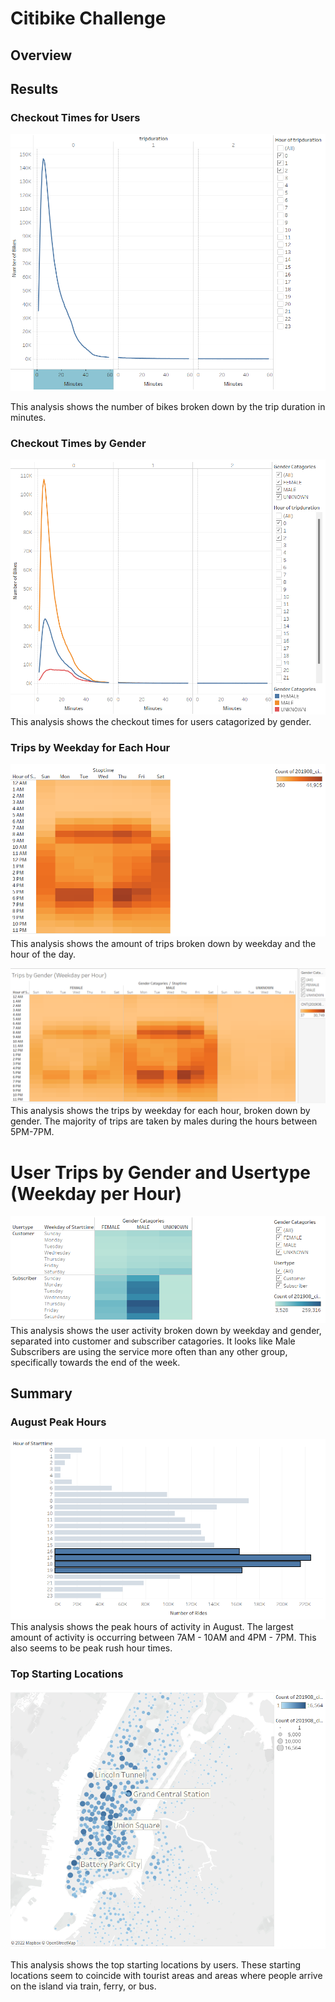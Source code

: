 # Citibike Challenge
## Overview
## Results
### Checkout Times for Users
![image](https://github.com/awill1786/bikesharing/blob/main/Resources/Checkout%20Times%20for%20Users.png?raw=true)

This analysis shows the number of bikes broken down by the trip duration in minutes.

### Checkout Times by Gender
![image](https://github.com/awill1786/bikesharing/blob/main/Resources/Checkout%20Times%20by%20Gender.png?raw=true)
This analysis shows the checkout times for users catagorized by gender.

### Trips by Weekday for Each Hour
![image](https://github.com/awill1786/bikesharing/blob/main/Resources/Trips%20by%20Weekday%20for%20Each%20Hour.png?raw=true)
This analysis shows the amount of trips broken down by weekday and the hour of the day.

![image](https://github.com/awill1786/bikesharing/blob/main/Resources/Trips%20by%20Gender%20(Weekday%20per%20Hour).png?raw=true)
This analysis shows the trips by weekday for each hour, broken down by gender. The majority of trips are taken by males during the hours between 5PM-7PM.

# User Trips by Gender and Usertype (Weekday per Hour)
![image](https://github.com/awill1786/bikesharing/blob/main/Resources/User%20Trips%20by%20Gender%20and%20Usertype%20(Weekday%20per%20Hour).png?raw=true)
This analysis shows the user activity broken down by weekday and gender, separated into customer and subscriber catagories. It looks like Male Subscribers are using the service more often than any other group, specifically towards the end of the week.

## Summary
### August Peak Hours
![image](https://github.com/awill1786/bikesharing/blob/main/Resources/August%20Peak%20Hours.png?raw=true)
This analysis shows the peak hours of activity in August. The largest amount of activity is occurring between 7AM - 10AM and 4PM - 7PM. This also seems to be peak rush hour times.

### Top Starting Locations
![image](https://github.com/awill1786/bikesharing/blob/main/Resources/Top%20Starting%20Locations.png?raw=true)

This analysis shows the top starting locations by users. These starting locations seem to coincide with tourist areas and areas where people arrive on the island via train, ferry, or bus. 
